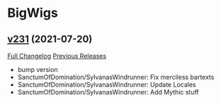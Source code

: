 # BigWigs

## [v231](https://github.com/BigWigsMods/BigWigs/tree/v231) (2021-07-20)
[Full Changelog](https://github.com/BigWigsMods/BigWigs/compare/v230.4...v231) [Previous Releases](https://github.com/BigWigsMods/BigWigs/releases)

- bump version  
- SanctumOfDomination/SylvanasWindrunner: Fix merciless bartexts  
- SanctumOfDomination/SylvanasWindrunner: Update Locales  
- SanctumOfDomination/SylvanasWindrunner: Add Mythic stuff  
